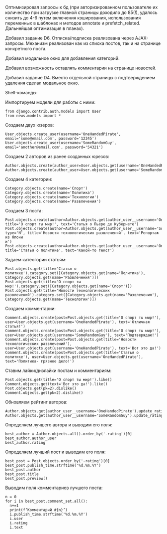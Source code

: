 Оптимизировал запросы к бд (при авторизированном пользователе их количество при загрузке главной страницы доходило до 85(!), удалось снизить до 4-6 путем включения кэширования, использования переменных в шаблонах и методов annotate и prefetch_related. Дальнейшая оптимизация в планах). 

Добавил задание D6. Отписка/подписка реализована через AJAX-запросы. Механизм реализован как из списка постов, так и на странице конкретного поста.

Добавил модальное окно для добавления категорий.

Добавил возможность оставлять комментарии на странице новостей. 

Добавил задание D4. Вместо отдельной страницы с подтверждением удаления сделал модальное окно.

Shell-команды:

Импортируем модели для работы с ними:

```
from django.contrib.auth.models import User
from news.models import *
```

Создаем двух юзеров:

```
User.objects.create_user(username='OneHandedPirate', email='some@email.com', password='12345')
User.objects.create_user(username='SomeRandomGuy', email='another@email.com', password='54321')
```


Создаем 2 авторов из ранее созданных юрезов:

```
Author.objects.create(author_user=User.objects.get(username='OneHandedPirate'))
Author.objects.create(author_user=User.objects.get(username='SomeRandomGuy'))
```


Создаем 4 категории:

```
Category.objects.create(name='Спорт')
Category.objects.create(name='Политика')
Category.objects.create(name='Технологии')
Category.objects.create(name='Развлечения')
```


Создаем 3 поста:

```
Post.objects.create(author=Author.objects.get(author_user__username='OneHandedPirate'), title='О спорт ты мир!', text='Статья о Пьере де Кубернете')
Post.objects.create(author=Author.objects.get(author_user__username='SomeRandomGuy'), type='N', title='Новости технологических развлечений', text='Репортаж из Япони
и')
Post.objects.create(author=Author.objects.get(author_user__username='OneHandedPirate'), title='Статья о политике', text='Какой-то текст')
```


Задаем катеогории статьям: 

```
Post.objects.get(title='Статья о политике').category.set([Category.objects.get(name='Политика'), Category.objects.get(name='Развлечения')])  
Post.objects.get(title='О спорт ты мир!').category.set([Category.objects.get(name='Спорт')])
Post.objects.get(title='Новости технологических развлечений').category.set([Category.objects.get(name='Развлечения'), Category.objects.get(name='Технологии')])
```


Создаем комментарии:

```
Comment.objects.create(post=Post.objects.get(title='О спорт ты мир!'), user=User.objects.get(username='OneHandedPirate'), text='Отличная статья!')
Comment.objects.create(post=Post.objects.get(title='О спорт ты мир!'), user=User.objects.get(username='SomeRandomGuy'), text='Подтверждаю!')
Comment.objects.create(post=Post.objects.get(title='Новости технологических развлечений'), user=User.objects.get(username='OneHandedPirate'), text='Вот это да!')
Comment.objects.create(post=Post.objects.get(title='Статья о политике'), user=User.objects.get(username='OneHandedPirate'), text='Политика- грязное дело!')
```

Ставим лайки/дизлайки постам и комментариям:

```
Post.objects.get(title='О спорт ты мир!').like()
Comment.objects.get(text='Вот это да!').like()
Post.objects.get(pk=2).dislike()
Comment.objects.get(pk=2).dislike()
```

Обновляем рейтинг авторов:

```
Author.objects.get(author_user__username='OneHandedPirate').update_rating()
Author.objects.get(author_user__username='SomeRandomGuy').update_rating()
```

Определяем лучшего автора и выводим его поля:

```
best_author = Author.objects.all().order_by('-rating')[0]
best_author.author_user
best_author.rating
```

Определяем лучший пост и выводим его поля: 

```
best_post = Post.objects.order_by('-rating')[0]
best_post.publish_time.strftime('%d.%m.%Y')
best_post.author
best_post.title
best_post.preview()
```

Выводим поля комментариев лучшего поста:

```
n = 0
for i in best_post.comment_set.all():
  n+=1
  print(f‘Комментарий #{n}’)    
  i.publish_time.strftime('%d.%m.%Y')
  i.user
  i.rating
  i.text
```
